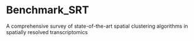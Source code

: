# Benchmark_SRT
A comprehensive survey of state-of-the-art spatial clustering algorithms in spatially resolved transcriptomics
